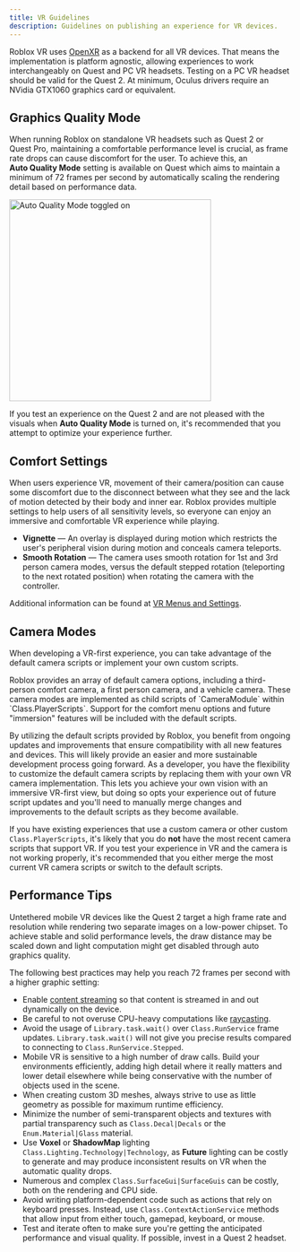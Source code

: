 ```yaml
---
title: VR Guidelines
description: Guidelines on publishing an experience for VR devices.
---
```


Roblox VR uses [OpenXR](https://www.khronos.org/openxr/) as a backend for all VR devices. That means the implementation is platform agnostic, allowing experiences to work interchangeably on Quest and PC VR headsets. Testing on a PC VR headset should be valid for the Quest&nbsp;2. At minimum, Oculus drivers require an NVidia GTX1060 graphics card or equivalent.

## Graphics Quality Mode

When running Roblox on standalone VR headsets such as Quest&nbsp;2 or Quest&nbsp;Pro, maintaining a comfortable performance level is crucial, as frame rate drops can cause discomfort for the user. To achieve this, an **Auto&nbsp;Quality&nbsp;Mode** setting is available on Quest which aims to maintain a minimum of 72 frames per second by automatically scaling the rendering detail based on performance data.

<img src="../../assets/publishing/vr/Auto-Quality-Mode.png" width="360" alt="Auto Quality Mode toggled on" />

If you test an experience on the Quest&nbsp;2 and are not pleased with the visuals when **Auto&nbsp;Quality&nbsp;Mode** is turned on, it's recommended that you attempt to optimize your experience further.

## Comfort Settings

When users experience VR, movement of their camera/position can cause some discomfort due to the disconnect between what they see and the lack of motion detected by their body and inner ear. Roblox provides multiple settings to help users of all sensitivity levels, so everyone can enjoy an immersive and comfortable VR experience while playing.

- **Vignette** — An overlay is displayed during motion which restricts the user's peripheral vision during motion and conceals camera teleports.
- **Smooth Rotation** — The camera uses smooth rotation for 1st and 3rd person camera modes, versus the default stepped rotation (teleporting to the next rotated position) when rotating the camera with the controller.

Additional information can be found at [VR Menus and Settings](https://en.help.roblox.com/hc/en-us/articles/15703381902740-VR-Menus-and-Settings).

## Camera Modes

When developing a VR-first experience, you can take advantage of the default camera scripts or implement your own custom scripts.

<Tabs>
<TabItem label="Default Cameras">
Roblox provides an array of default camera options, including a third-person comfort camera, a first person camera, and a vehicle camera. These camera modes are implemented as child scripts of `CameraModule` within `Class.PlayerScripts`. Support for the comfort menu options and future "immersion" features will be included with the default scripts.

By utilizing the default scripts provided by Roblox, you benefit from ongoing updates and improvements that ensure compatibility with all new features and devices. This will likely provide an easier and more sustainable development process going forward.
</TabItem>
<TabItem label="Custom Camera">
As a developer, you have the flexibility to customize the default camera scripts by replacing them with your own VR camera implementation. This lets you achieve your own vision with an immersive VR-first view, but doing so opts your experience out of future script updates and you'll need to manually merge changes and improvements to the default scripts as they become available.

If you have existing experiences that use a custom camera or other custom `Class.PlayerScripts`, it's likely that you do **not** have the most recent camera scripts that support VR. If you test your experience in VR and the camera is not working properly, it's recommended that you either merge the most current VR camera scripts or switch to the default scripts.
</TabItem>
</Tabs>

## Performance Tips

Untethered mobile VR devices like the Quest&nbsp;2 target a high frame rate and resolution while rendering two separate images on a low-power chipset. To achieve stable and solid performance levels, the draw distance may be scaled down and light computation might get disabled through auto graphics quality.

The following best practices may help you reach 72 frames per second with a higher graphic setting:

- Enable [content streaming](../../workspace/streaming.md) so that content is streamed in and out dynamically on the device.
- Be careful to not overuse CPU-heavy computations like [raycasting](../../workspace/raycasting.md).
- Avoid the usage of `Library.task.wait()` over `Class.RunService` frame updates. `Library.task.wait()` will not give you precise results compared to connecting to `Class.RunService.Stepped`.
- Mobile VR is sensitive to a high number of draw calls. Build your environments efficiently, adding high detail where it really matters and lower detail elsewhere while being conservative with the number of objects used in the scene.
- When creating custom 3D meshes, always strive to use as little geometry as possible for maximum runtime efficiency.
- Minimize the number of semi-transparent objects and textures with partial transparency such as `Class.Decal|Decals` or the `Enum.Material|Glass` material.
- Use **Voxel** or **ShadowMap** lighting `Class.Lighting.Technology|Technology`, as **Future** lighting can be costly to generate and may produce inconsistent results on VR when the automatic quality drops.
- Numerous and complex `Class.SurfaceGui|SurfaceGuis` can be costly, both on the rendering and CPU side.
- Avoid writing platform-dependent code such as actions that rely on keyboard presses. Instead, use `Class.ContextActionService` methods that allow input from either touch, gamepad, keyboard, or mouse.
- Test and iterate often to make sure you're getting the anticipated performance and visual quality. If possible, invest in a Quest&nbsp;2 headset.
